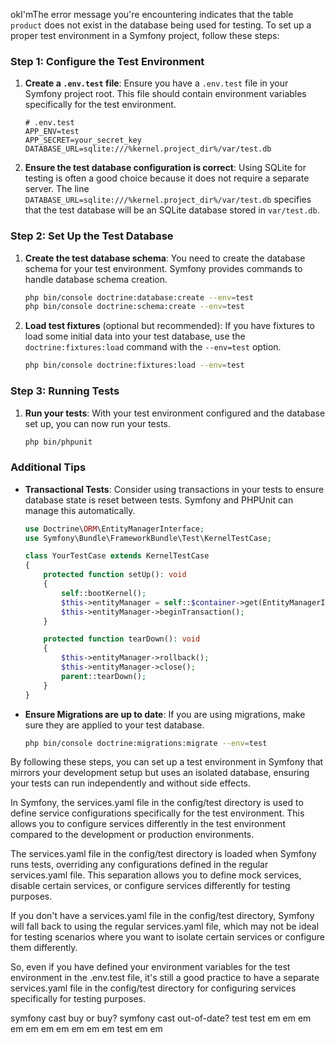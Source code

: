okI'mThe error message you're encountering indicates that the table `product` does not exist in the database being used for testing. To set up a proper test environment in a Symfony project, follow these steps:

### Step 1: Configure the Test Environment

1. **Create a `.env.test` file**:
   Ensure you have a `.env.test` file in your Symfony project root. This file should contain environment variables specifically for the test environment.

   ```dotenv
   # .env.test
   APP_ENV=test
   APP_SECRET=your_secret_key
   DATABASE_URL=sqlite:///%kernel.project_dir%/var/test.db
   ```

2. **Ensure the test database configuration is correct**:
   Using SQLite for testing is often a good choice because it does not require a separate server. The line `DATABASE_URL=sqlite:///%kernel.project_dir%/var/test.db` specifies that the test database will be an SQLite database stored in `var/test.db`.

### Step 2: Set Up the Test Database

1. **Create the test database schema**:
   You need to create the database schema for your test environment. Symfony provides commands to handle database schema creation.

   ```bash
   php bin/console doctrine:database:create --env=test
   php bin/console doctrine:schema:create --env=test
   ```

2. **Load test fixtures** (optional but recommended):
   If you have fixtures to load some initial data into your test database, use the `doctrine:fixtures:load` command with the `--env=test` option.

   ```bash
   php bin/console doctrine:fixtures:load --env=test
   ```

### Step 3: Running Tests

1. **Run your tests**:
   With your test environment configured and the database set up, you can now run your tests.

   ```bash
   php bin/phpunit
   ```

### Additional Tips

- **Transactional Tests**: Consider using transactions in your tests to ensure database state is reset between tests. Symfony and PHPUnit can manage this automatically.
  
  ```php
  use Doctrine\ORM\EntityManagerInterface;
  use Symfony\Bundle\FrameworkBundle\Test\KernelTestCase;

  class YourTestCase extends KernelTestCase
  {
      protected function setUp(): void
      {
          self::bootKernel();
          $this->entityManager = self::$container->get(EntityManagerInterface::class);
          $this->entityManager->beginTransaction();
      }

      protected function tearDown(): void
      {
          $this->entityManager->rollback();
          $this->entityManager->close();
          parent::tearDown();
      }
  }
  ```

- **Ensure Migrations are up to date**: If you are using migrations, make sure they are applied to your test database.

  ```bash
  php bin/console doctrine:migrations:migrate --env=test
  ```

By following these steps, you can set up a test environment in Symfony that mirrors your development setup but uses an isolated database, ensuring your tests can run independently and without side effects.

In Symfony, the services.yaml file in the config/test directory is used to define service configurations specifically for the test environment. This allows you to configure services differently in the test environment compared to the development or production environments.

The services.yaml file in the config/test directory is loaded when Symfony runs tests, overriding any configurations defined in the regular services.yaml file. This separation allows you to define mock services, disable certain services, or configure services differently for testing purposes.

If you don't have a services.yaml file in the config/test directory, Symfony will fall back to using the regular services.yaml file, which may not be ideal for testing scenarios where you want to isolate certain services or configure them differently.

So, even if you have defined your environment variables for the test environment in the .env.test file, it's still a good practice to have a separate services.yaml file in the config/test directory for configuring services specifically for testing purposes.

symfony cast buy or buy?
symfony cast out-of-date?
test
test
em 
em 
em
em
em
em
em
em
em
em 
test 
em
em 
